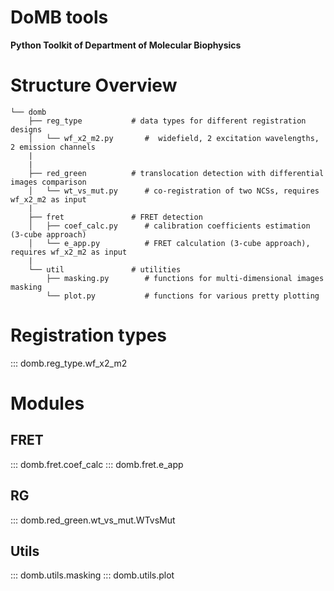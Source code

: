 DoMB tools
==========

__Python Toolkit of Department of Molecular Biophysics__

# Structure Overview

```
└── domb
    ├── reg_type           # data types for different registration designs
    │   └── wf_x2_m2.py       #  widefield, 2 excitation wavelengths, 2 emission channels
    |
    |
    ├── red_green          # translocation detection with differential images comparison
    │   └── wt_vs_mut.py      # co-registration of two NCSs, requires wf_x2_m2 as input
    |
    ├── fret               # FRET detection
    │   ├── coef_calc.py      # calibration coefficients estimation (3-cube approach)
    │   └── e_app.py          # FRET calculation (3-cube approach), requires wf_x2_m2 as input
    |
    └── util               # utilities
        ├── masking.py        # functions for multi-dimensional images masking
        └── plot.py           # functions for various pretty plotting

```

# Registration types
::: domb.reg_type.wf_x2_m2


# Modules
## FRET
::: domb.fret.coef_calc
::: domb.fret.e_app

## RG
::: domb.red_green.wt_vs_mut.WTvsMut

## Utils
::: domb.utils.masking
::: domb.utils.plot